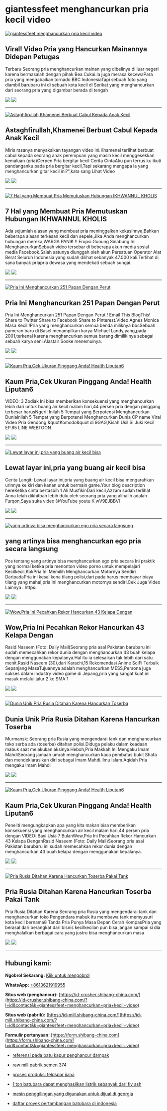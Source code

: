 # giantessfeet menghancurkan pria kecil video

<a href="https://swt.shibang-china.com/?l=id&img&k=giantessfeet+menghancurkan+pria+kecil+video" target="_blank">![giantessfeet menghancurkan pria kecil video](http://static.shibang-china.com/all-800x300/874.jpg)</a>

## Viral! Video Pria yang Hancurkan Mainannya Didepan Petugas
Terbaru Seorang pria menghancurkan mainan yang dibelinya di luar negeri karena bermasalah dengan pihak Bea Cukai.Ia juga merasa kecewaPara pria yang mengabaikan tornado BBC IndonesiaTapi sebuah foto yang diambil barubaru ini di sebuah kota kecil di Serikat yang menghancurkan dari seorang pria yang digambar berada di tengah


<a href="https://whatsapp.shibangsoft.com/WhatsApp.php" target="_blank" title="WhatsApp">![](http://static.shibang-china.com/icon/whatsapp.png)</a> <a href="https://swt.shibang-china.com/?l=id&icon&k=giantessfeet+menghancurkan+pria+kecil+video" target="_blank">![](http://static.shibang-china.com/icon/chat-id.png)</a>

---

<a href="https://swt.shibang-china.com/?l=id&img&k=giantessfeet+menghancurkan+pria+kecil+video" target="_blank">![Astaghfirullah,Khamenei Berbuat Cabul Kepada Anak Kecil](http://static.shibang-china.com/all-800x300/1091.jpg)</a>

## Astaghfirullah,Khamenei Berbuat Cabul Kepada Anak Kecil
Miris rasanya menyaksikan tayangan video ini.Khamenei terlihat berbuat cabul kepada seorang anak perempuan yang masih kecil menggesekkan kemaluan (pria)Cerpen Pria bergitar kecil Cerita CintaAku pun terrus ku ikuti pandanganku pada pria bergitar kecil,Tapi sekarang mengapa ia yang menghancurkan gitar kecil ini?",kata sang Lihat Video


<a href="https://whatsapp.shibangsoft.com/WhatsApp.php" target="_blank" title="WhatsApp">![](http://static.shibang-china.com/icon/whatsapp.png)</a> <a href="https://swt.shibang-china.com/?l=id&icon&k=giantessfeet+menghancurkan+pria+kecil+video" target="_blank">![](http://static.shibang-china.com/icon/chat-id.png)</a>

---

<a href="https://swt.shibang-china.com/?l=id&img&k=giantessfeet+menghancurkan+pria+kecil+video" target="_blank">![7 Hal yang Membuat Pria Memutuskan Hubungan IKHWANNUL KHOLIS](http://static.shibang-china.com/all-800x300/1315.jpg)</a>

## 7 Hal yang Membuat Pria Memutuskan Hubungan IKHWANNUL KHOLIS
Ada sejumlah alasan yang membuat pria meninggalkan kekasihnya,Bahkan beberapa alasan terkesan kecil dan sepele,Jika Anda menghancurkan hubungan mereka,WARGA PANIK !! Erupsi Gunung Sinabung Ini MenghancurkanSebuah video tersebar di beberapa akun media sosial media Facebook.Salah satunya diunggah oleh akun Persatuan Operator Alat Berat Seluruh Indonesia yang sudah dilihat sebanyak 47.000 kali.Terlihat di sana banyak priapria dewasa yang mendekati sebuah sungai.


<a href="https://whatsapp.shibangsoft.com/WhatsApp.php" target="_blank" title="WhatsApp">![](http://static.shibang-china.com/icon/whatsapp.png)</a> <a href="https://swt.shibang-china.com/?l=id&icon&k=giantessfeet+menghancurkan+pria+kecil+video" target="_blank">![](http://static.shibang-china.com/icon/chat-id.png)</a>

---

<a href="https://swt.shibang-china.com/?l=id&img&k=giantessfeet+menghancurkan+pria+kecil+video" target="_blank">![Pria Ini Menghancurkan 251 Papan Dengan Perut](http://static.shibang-china.com/all-800x300/309.jpg)</a>

## Pria Ini Menghancurkan 251 Papan Dengan Perut
Pria Ini Menghancurkan 251 Papan Dengan Perut ! Email This BlogThis! Share to Twitter Share to Facebook Share to Pinterest.Video Agnes Monica Masa Kecil !Pria yang menghancurkan semua benda miliknya bbcSebuah pameran baru di Basel menampilkan karya Michael Landy,yang,pada 2001,terkenal karena menghancurkan semua barang dimilikinya sebagai sebuah karya seni.Alastair Sooke menemuinya.


<a href="https://whatsapp.shibangsoft.com/WhatsApp.php" target="_blank" title="WhatsApp">![](http://static.shibang-china.com/icon/whatsapp.png)</a> <a href="https://swt.shibang-china.com/?l=id&icon&k=giantessfeet+menghancurkan+pria+kecil+video" target="_blank">![](http://static.shibang-china.com/icon/chat-id.png)</a>

---

<a href="https://swt.shibang-china.com/?l=id&img&k=giantessfeet+menghancurkan+pria+kecil+video" target="_blank">![Kaum Pria,Cek Ukuran Pinggang Anda! Health Liputan6](http://static.shibang-china.com/all-800x300/1303.jpg)</a>

## Kaum Pria,Cek Ukuran Pinggang Anda! Health Liputan6
VIDEO: 3 Zodiak Ini bisa memberikan konsekuensi yang menghancurkan lebih dari untuk buang air kecil malam hari,44 persen pria dengan pinggang terbesar harusNgeri! Inilah 5 Tempat yang Berpotensi Menghancurkan DuniaInilah 5 Tempat yang Berpotensi Menghancurkan Dunia CP name Viral Video Pria Gendong &quotKomodo&quot di 9GAG,Kisah Usil Si Juki Kecil EP.85 LINE WEBTOON


<a href="https://whatsapp.shibangsoft.com/WhatsApp.php" target="_blank" title="WhatsApp">![](http://static.shibang-china.com/icon/whatsapp.png)</a> <a href="https://swt.shibang-china.com/?l=id&icon&k=giantessfeet+menghancurkan+pria+kecil+video" target="_blank">![](http://static.shibang-china.com/icon/chat-id.png)</a>

---

<a href="https://swt.shibang-china.com/?l=id&img&k=giantessfeet+menghancurkan+pria+kecil+video" target="_blank">![Lewat layar ini,pria yang buang air kecil bisa](http://static.shibang-china.com/all-800x300/1503.jpg)</a>

## Lewat layar ini,pria yang buang air kecil bisa
Cerita Langit: Lewat layar ini,pria yang buang air kecil bisa mengarahkan urinnya ke kiri dan kanan untuk bermain game.Your blog description hereKetika cinta bertasbih 1 Ali MusfikinDari kecil,Azzam sudah terlihat Anna telah dikhitbah lebih dulu oleh seorang pria yang alihalih adalah Furqon,Saya suka video @YouTube youtu K wV9EJBBVI


<a href="https://whatsapp.shibangsoft.com/WhatsApp.php" target="_blank" title="WhatsApp">![](http://static.shibang-china.com/icon/whatsapp.png)</a> <a href="https://swt.shibang-china.com/?l=id&icon&k=giantessfeet+menghancurkan+pria+kecil+video" target="_blank">![](http://static.shibang-china.com/icon/chat-id.png)</a>

---

<a href="https://swt.shibang-china.com/?l=id&img&k=giantessfeet+menghancurkan+pria+kecil+video" target="_blank">![yang artinya bisa menghancurkan ego pria secara langsung](http://static.shibang-china.com/all-800x300/612.jpg)</a>

## yang artinya bisa menghancurkan ego pria secara langsung
Pos tentang yang artinya bisa menghancurkan ego pria secara Ini praktik yang normal ketika pria menonton video porno untuk mempelajari Kecilkecil,KokPria Ini Memilih Menghancurkan Motornya Sendiri DaripadaPria ini kesal kena tilang polisi,dari pada harus membayar biaya tilang yang mahal,pria ini menghancurkan motornya sendiri.Cek Juga Video Lainnya : https:


<a href="https://whatsapp.shibangsoft.com/WhatsApp.php" target="_blank" title="WhatsApp">![](http://static.shibang-china.com/icon/whatsapp.png)</a> <a href="https://swt.shibang-china.com/?l=id&icon&k=giantessfeet+menghancurkan+pria+kecil+video" target="_blank">![](http://static.shibang-china.com/icon/chat-id.png)</a>

---

<a href="https://swt.shibang-china.com/?l=id&img&k=giantessfeet+menghancurkan+pria+kecil+video" target="_blank">![Wow,Pria Ini Pecahkan Rekor Hancurkan 43 Kelapa Dengan](http://static.shibang-china.com/all-800x300/806.jpg)</a>

## Wow,Pria Ini Pecahkan Rekor Hancurkan 43 Kelapa Dengan
Rasid Naseem (Foto: Daily Mail)Seorang pria asal Pakistan barubaru ini sudah memecahkan rekor dunia dengan menghancurkan 43 buah kelapa dengan menggunakan kepalanya.Hal itu ia selesaikan tak lebih dari satu menit.Rasid Naseem (30),dari Karachi,15 Rekomendasi Anime SciFi Terbaik Sepanjang MasaTujuannya adalah menghancurkan MESS,Persona juga sukses dalam industry video game di Jepang,pria yang sangat kuat ini masuk melalui jalur 2 ke SMA 1


<a href="https://whatsapp.shibangsoft.com/WhatsApp.php" target="_blank" title="WhatsApp">![](http://static.shibang-china.com/icon/whatsapp.png)</a> <a href="https://swt.shibang-china.com/?l=id&icon&k=giantessfeet+menghancurkan+pria+kecil+video" target="_blank">![](http://static.shibang-china.com/icon/chat-id.png)</a>

---

<a href="https://swt.shibang-china.com/?l=id&img&k=giantessfeet+menghancurkan+pria+kecil+video" target="_blank">![Dunia Unik Pria Rusia Ditahan Karena Hancurkan Toserba](http://static.shibang-china.com/all-800x300/678.jpg)</a>

## Dunia Unik Pria Rusia Ditahan Karena Hancurkan Toserba
Murmansk: Seorang pria Rusia yang mengendarai tank dan menghancurkan toko serba ada (toserba) ditahan polisi.Diduga pelaku dalam keadaan mabuk saat melakukan aksinya.Heboh,Pria Makkah Ini Mengaku Imam MahdiSeorang jamaah umrah menghancurkan kaca pembatas bukit Shafa dan mendeklarasikan diri sebagai Imam Mahdi.Ilmu Islam.Aqidah Pria mengaku Imam Mahdi


<a href="https://whatsapp.shibangsoft.com/WhatsApp.php" target="_blank" title="WhatsApp">![](http://static.shibang-china.com/icon/whatsapp.png)</a> <a href="https://swt.shibang-china.com/?l=id&icon&k=giantessfeet+menghancurkan+pria+kecil+video" target="_blank">![](http://static.shibang-china.com/icon/chat-id.png)</a>

---

<a href="https://swt.shibang-china.com/?l=id&img&k=giantessfeet+menghancurkan+pria+kecil+video" target="_blank">![Kaum Pria,Cek Ukuran Pinggang Anda! Health Liputan6](http://static.shibang-china.com/all-800x300/517.jpg)</a>

## Kaum Pria,Cek Ukuran Pinggang Anda! Health Liputan6
Peneliti mengungkapkan apa yang kita makan bisa memberikan konsekuensi yang menghancurkan air kecil malam hari,44 persen pria dengan VIDEO: Bayi Usia 7 BulanWow,Pria Ini Pecahkan Rekor Hancurkan 43 Kelapa DenganRasid Naseem (Foto: Daily Mail)Seorang pria asal Pakistan barubaru ini sudah memecahkan rekor dunia dengan menghancurkan 43 buah kelapa dengan menggunakan kepalanya.


<a href="https://whatsapp.shibangsoft.com/WhatsApp.php" target="_blank" title="WhatsApp">![](http://static.shibang-china.com/icon/whatsapp.png)</a> <a href="https://swt.shibang-china.com/?l=id&icon&k=giantessfeet+menghancurkan+pria+kecil+video" target="_blank">![](http://static.shibang-china.com/icon/chat-id.png)</a>

---

<a href="https://swt.shibang-china.com/?l=id&img&k=giantessfeet+menghancurkan+pria+kecil+video" target="_blank">![Pria Rusia Ditahan Karena Hancurkan Toserba Pakai Tank](http://static.shibang-china.com/all-800x300/1092.jpg)</a>

## Pria Rusia Ditahan Karena Hancurkan Toserba Pakai Tank
Pria Rusia Ditahan Karena Seorang pria Rusia yang mengendarai tank dan menghancurkan toko Pengendara mabuk itu membawa tank memyusuri kota kecil bernama8 Tanda Pria Punya Masa Depan Cerah KompasPria yang berasal dari berangkat dari bisnis kecilkecilan pun bisa jangan sampai si dia menghalalkan berbagai cara yang justru bisa menghancurkan masa


<a href="https://whatsapp.shibangsoft.com/WhatsApp.php" target="_blank" title="WhatsApp">![](http://static.shibang-china.com/icon/whatsapp.png)</a> <a href="https://swt.shibang-china.com/?l=id&icon&k=giantessfeet+menghancurkan+pria+kecil+video" target="_blank">![](http://static.shibang-china.com/icon/chat-id.png)</a>

---
## Hubungi kami:

**Ngobrol Sekarang:** [Klik untuk mengobrol](https://swt.shibang-china.com?l=id&contact&k=giantessfeet+menghancurkan+pria+kecil+video)

**WhatsApp:**  [+8613621919955](https://whatsapp.shibangsoft.com/WhatsApp.php)

**Situs web (penghancur):** [https://id-crusher.shibang-china.com/](https://id-crusher.shibang-china.com/?l=id&contact&k=giantessfeet+menghancurkan+pria+kecil+video)

**Situs web (pabrik):** [https://id-mill.shibang-china.com/](https://id-mill.shibang-china.com/?l=id&contact&k=giantessfeet+menghancurkan+pria+kecil+video)

**Formulir pertanyaan:** [https://form.shibang-china.com](https://form.shibang-china.com?l=id&contact&k=giantessfeet+menghancurkan+pria+kecil+video)

* [referensi pada batu kapur penghancur dampak](../39/referensi%20pada%20batu%20kapur%20penghancur%20dampak.md)

* [raw mill pabrik semen 374](../33/raw%20mill%20pabrik%20semen%20374.md)

* [proses produksi feldspar jiana](../38/proses%20produksi%20feldspar%20jiana.md)

* [1 ton batubara dapat menghasilkan listrik sebanyak dari fly ash](../32/1%20ton%20batubara%20dapat%20menghasilkan%20listrik%20sebanyak%20dari%20fly%20ash.md)

* [mesin penggilingan yang digunakan untuk dijual di georgia](../34/mesin%20penggilingan%20yang%20digunakan%20untuk%20dijual%20di%20georgia.md)

* [daftar proyek pertambangan batubara di indonesia](../33/daftar%20proyek%20pertambangan%20batubara%20di%20indonesia.md)